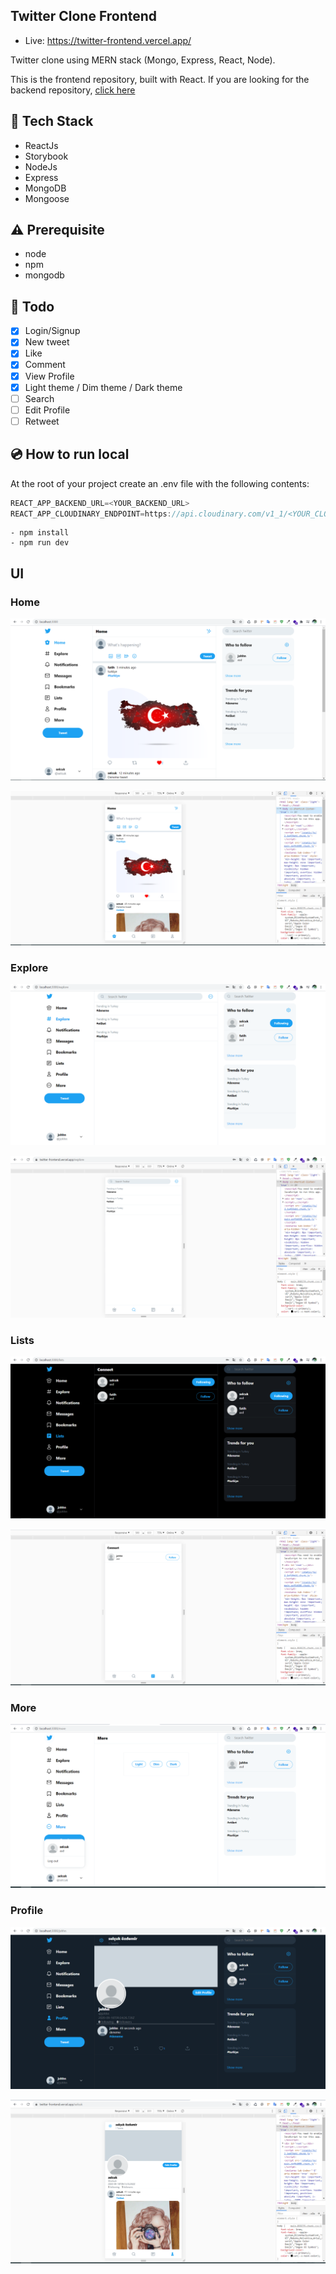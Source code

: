 ## Twitter Clone Frontend
 - Live: https://twitter-frontend.vercel.app/

Twitter clone using MERN stack (Mongo, Express, React, Node).

This is the frontend repository, built with React. If you are looking for the backend repository, [click here](https://github.com/scozdev/twitter-backend)

## :rocket: Tech Stack

- ReactJs
- Storybook
- NodeJs
- Express
- MongoDB
- Mongoose

## :warning: Prerequisite

- node
- npm
- mongodb

## :scroll: Todo

- [x] Login/Signup
- [x] New tweet
- [x] Like
- [x] Comment
- [x] View Profile
- [x] Light theme / Dim theme / Dark theme
- [ ] Search
- [ ] Edit Profile
- [ ] Retweet

## :cd: How to run local

At the root of your project create an .env file with the following contents:

```javascript
REACT_APP_BACKEND_URL=<YOUR_BACKEND_URL>
REACT_APP_CLOUDINARY_ENDPOINT=https://api.cloudinary.com/v1_1/<YOUR_CLOUD_NAME>
```

```
- npm install  
- npm run dev
```

## UI

### Home

![Home](screenshots/home.png)

![Home](screenshots/mobile-home.png)

### Explore

![Explore](screenshots/explore.png)

![Explore](screenshots/mobile-explore.png)

### Lists

![Lists](screenshots/lists.png)

![Lists](screenshots/mobile-lists.png)

### More

![More](screenshots/more.png)

### Profile

![Profile](screenshots/profile.png)

![Profile](screenshots/mobile-profile.png)
